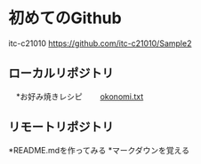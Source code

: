 # 初めてのGithub
itc-c21010
https://github.com/itc-c21010/Sample2

## ローカルリポジトリ
　*お好み焼きレシピ
　　[okonomi.txt](okonomi.txt)

## リモートリポジトリ
*README.mdを作ってみる
*マークダウンを覚える